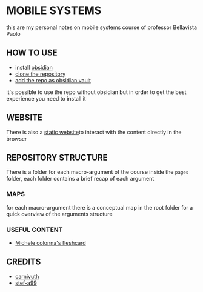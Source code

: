 # MOBILE SYSTEMS 

this are my personal notes on mobile systems course of professor Bellavista Paolo 

## HOW TO USE

- install [obsidian](https://obsidian.md/)
- [clone the repository](https://github.com/carnivuth/mobile_systems.git)
- [add the repo as obsidian vault](https://help.obsidian.md/Files+and+folders/Manage+vaults#Create+vault+from+an+existing+folder)

it's possible to use the repo without obsidian but in order to get the best experience you need to install it

## WEBSITE

There is also a [static website](https://carnivuth.github.io/mobile_systems)to interact with the content directly in the browser
## REPOSITORY STRUCTURE

There is a folder for each macro-argument of the course inside the `pages` folder, each folder contains a brief recap of each argument

### MAPS

for each macro-argument there is a conceptual map in the root folder for a quick overview of the arguments structure 

### USEFUL CONTENT 

- [Michele colonna's fleshcard](https://github.com/mikyll/Mobile-Systems-M/blob/main/flashcards.md)

## CREDITS

- [carnivuth](https://github.com/carnivuth)
- [stef-a99](https://github.com/stef-a99)

